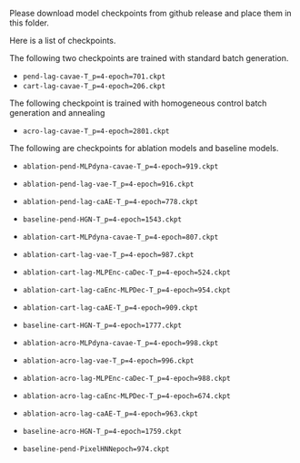 Please download model checkpoints from github release and place them in this folder.

Here is a list of checkpoints.

The following two checkpoints are trained with standard batch generation.
- `pend-lag-cavae-T_p=4-epoch=701.ckpt`
- `cart-lag-cavae-T_p=4-epoch=206.ckpt`

The following checkpoint is trained with homogeneous control batch generation and annealing
- `acro-lag-cavae-T_p=4-epoch=2801.ckpt`

The following are checkpoints for ablation models and baseline models. 
- `ablation-pend-MLPdyna-cavae-T_p=4-epoch=919.ckpt`
- `ablation-pend-lag-vae-T_p=4-epoch=916.ckpt`
- `ablation-pend-lag-caAE-T_p=4-epoch=778.ckpt`
- `baseline-pend-HGN-T_p=4-epoch=1543.ckpt`

- `ablation-cart-MLPdyna-cavae-T_p=4-epoch=807.ckpt`
- `ablation-cart-lag-vae-T_p=4-epoch=987.ckpt`
- `ablation-cart-lag-MLPEnc-caDec-T_p=4-epoch=524.ckpt`
- `ablation-cart-lag-caEnc-MLPDec-T_p=4-epoch=954.ckpt`
- `ablation-cart-lag-caAE-T_p=4-epoch=909.ckpt`
- `baseline-cart-HGN-T_p=4-epoch=1777.ckpt`

- `ablation-acro-MLPdyna-cavae-T_p=4-epoch=998.ckpt`
- `ablation-acro-lag-vae-T_p=4-epoch=996.ckpt`
- `ablation-acro-lag-MLPEnc-caDec-T_p=4-epoch=988.ckpt`
- `ablation-acro-lag-caEnc-MLPDec-T_p=4-epoch=674.ckpt`
- `ablation-acro-lag-caAE-T_p=4-epoch=963.ckpt`
- `baseline-acro-HGN-T_p=4-epoch=1759.ckpt`

- `baseline-pend-PixelHNNepoch=974.ckpt`
